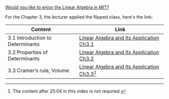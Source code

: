 [Would you like to enjoy the Linear Algebra in MIT?](https://github.com/MLNLP-World/MIT-Linear-Algebra-Notes)

For the Chapter 3, the lecturer applied the flipped class, here's the link:

| Content | Link |
|---------|------|
| 3.1 Introduction to Determinants | [Linear Algebra and Its Application Ch3.1](https://www.youtube.com/watch?v=mCPEXXJV4o4&list=PLsaYR0CsKqCZpLgHRwdqTdJnGzVYUAh3b&index=15) |
| 3.2 Properties of Determinants | [Linear Algebra and Its Application Ch3.2](https://www.youtube.com/watch?v=1hiymyPrj9M&list=PLsaYR0CsKqCZpLgHRwdqTdJnGzVYUAh3b&index=16) |
| 3.3 Cramer’s rule, Volume | [Linear Algebra and Its Application Ch3.3](https://www.youtube.com/watch?v=1VGJmve4NvI&list=PLsaYR0CsKqCZpLgHRwdqTdJnGzVYUAh3b&index=17)[^1] |
[^1]: The content after 25:04 in this video is not required.
